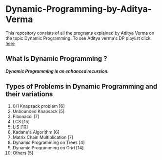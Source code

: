 # Dynamic-Programming-by-Aditya-Verma
This repository consists of all the programs explained by Aditya Verma on the topic Dynamic Programming.
To see Aditya verma's DP playlist click [here](https://www.youtube.com/playlist?list=PL_z_8CaSLPWekqhdCPmFohncHwz8TY2Go)

## What is Dynamic Programming ?
##### Dynamic Programming is an enhanced recursion.

## Types of Problems in Dynamic Programming and their variations
1. 0/1 Knapsack problem [6]
2. Unbounded Knapsack [5]
3. Fibonacci [7]
4. LCS [15]
5. LIS [10]
6. Kadane's Algorithm [6]
7. Matrix Chain Multiplication [7]
8. Dynamic Programming on Trees [4]
9. Dynamic Programming on Grid [14]
10. Others [5]






